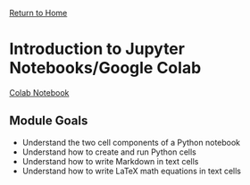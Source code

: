 [Return to Home](https://anthony-agbay.github.io/python-resource-guide)

# Introduction to Jupyter Notebooks/Google Colab

[Colab Notebook](https://colab.research.google.com/drive/1EIA4Da9mKvIt1eCrHBhyLYbX0seVKByq?usp=sharing)

## Module Goals
- Understand the two cell components of a Python notebook
- Understand how to create and run Python cells
- Understand how to write Markdown in text cells
- Understand how to write LaTeX math equations in text cells
